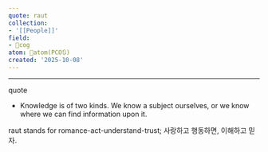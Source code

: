 ```yaml
---
quote: raut
collection:
- '[[People]]'
field:
- 👾cog
atom: 🧭atom(PCO🔃)
created: '2025-10-08'
---
```


---
quote
- Knowledge is of two kinds. We know a subject ourselves, or we know where we can find information upon it.

raut stands for romance-act-understand-trust; 사랑하고 행동하면, 이해하고 믿자.